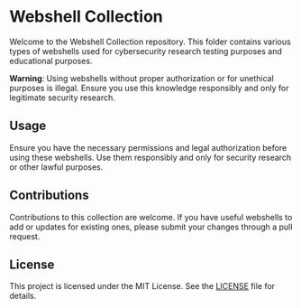 # Webshell Collection

Welcome to the Webshell Collection repository. This folder contains various types of webshells used for cybersecurity research testing purposes and educational purposes.

**Warning**: Using webshells without proper authorization or for unethical purposes is illegal. Ensure you use this knowledge responsibly and only for legitimate security research.

## Usage

Ensure you have the necessary permissions and legal authorization before using these webshells. Use them responsibly and only for security research or other lawful purposes.

## Contributions

Contributions to this collection are welcome. If you have useful webshells to add or updates for existing ones, please submit your changes through a pull request.

## License

This project is licensed under the MIT License. See the [LICENSE](LICENSE) file for details.
